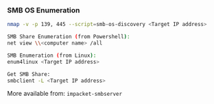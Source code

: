 ### SMB OS Enumeration

```bash
nmap -v -p 139, 445 --script=smb-os-discovery <Target IP address>
```

```bash
SMB Share Enumeration (from Powershell):
net view \\<computer name> /all
```

```bash
SMB Enumeration (from Linux):
enum4linux <Target IP address>
```

```bash
Get SMB Share:
smbclient -L <Target IP address>
```

More available from: `impacket-smbserver`
